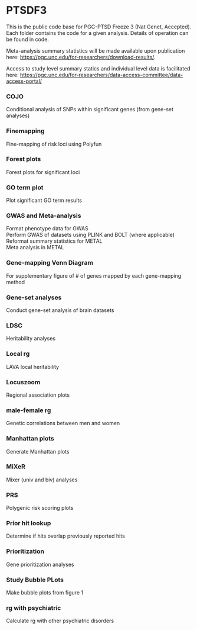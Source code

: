 # PTSDF3
This is the public code base for PGC-PTSD Freeze 3 (Nat Genet, Accepted). Each folder contains the code for a given analysis. Details of operation can be found in code.
  
Meta-analysis summary statistics will be made available upon publication here: https://pgc.unc.edu/for-researchers/download-results/. 

Access to study level summary statics and individual level data is facilitated here: https://pgc.unc.edu/for-researchers/data-access-committee/data-access-portal/

### COJO
Conditional analysis of SNPs within significant genes (from gene-set analyses)

### Finemapping
Fine-mapping of risk loci using Polyfun

### Forest plots
Forest plots for significant loci

### GO term plot
Plot significant GO term results

### GWAS and Meta-analysis
Format phenotype data for GWAS  
Perform GWAS of datasets using PLINK and BOLT (where applicable)  
Reformat summary statistics for METAL  
Meta analysis in METAL  

### Gene-mapping Venn Diagram
For supplementary figure of # of genes mapped by each gene-mapping method

### Gene-set analyses
Conduct gene-set analysis of brain datasets

### LDSC
Heritability analyses

### Local rg
LAVA local heritability

### Locuszoom
Regional association plots

### male-female rg
Genetic correlations between men and women

### Manhattan plots
Generate Manhattan plots 

### MiXeR
Mixer (univ and biv) analyses

### PRS
Polygenic risk scoring plots

### Prior hit lookup
Determine if hits overlap previously reported hits

### Prioritization
Gene prioritization analyses

### Study Bubble PLots
Make bubble plots from figure 1

### rg with psychiatric
Calculate rg with other psychiatric disorders
